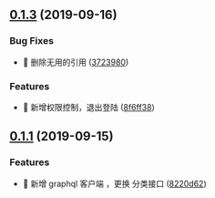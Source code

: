 ## [0.1.3](https://github.com/lentoo/code-audition-admin/compare/0.1.1...0.1.3) (2019-09-16)


### Bug Fixes

* 🐜 删除无用的引用 ([3723980](https://github.com/lentoo/code-audition-admin/commit/3723980))


### Features

* 🎸 新增权限控制，退出登陆 ([8f6ff38](https://github.com/lentoo/code-audition-admin/commit/8f6ff38))



## [0.1.1](https://github.com/lentoo/code-audition-admin/compare/8220d62...0.1.1) (2019-09-15)


### Features

* 🎸 新增 graphql 客户端 ，更换 分类接口 ([8220d62](https://github.com/lentoo/code-audition-admin/commit/8220d62))



